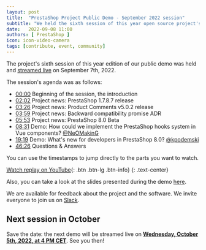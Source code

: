 ```yaml
---
layout: post
title:  "PrestaShop Project Public Demo - September 2022 session"
subtitle: "We held the sixth session of this year open source project's public demo"
date:   2022-09-08 11:00
authors: [ PrestaShop ]
icon: icon-video-camera
tags: [contribute, event, community]
---
```


The project's sixth session of this year edition of our public demo was held and [streamed live](https://www.youtube.com/watch?v=R6fwb7FiiCI) on September 7th, 2022.

The session's agenda was as follows:

- [00:00](https://www.youtube.com/watch?v=R6fwb7FiiCI) Beginning of the session, the introduction
- [02:02](https://youtu.be/R6fwb7FiiCI?t=122) Project news: PrestaShop 1.7.8.7 release
- [03:26](https://youtu.be/R6fwb7FiiCI?t=206) Project news: Product Comments v5.0.2 release
- [03:59](https://youtu.be/R6fwb7FiiCI?t=239) Project news: Backward compatibility promise ADR
- [05:53](https://youtu.be/R6fwb7FiiCI?t=353) Project news: PrestaShop 8.0 Beta
- [08:31](https://youtu.be/R6fwb7FiiCI?t=511) Demo: How could we implement the PrestaShop hooks system in Vue components? [@NeOMakinG](https://github.com/NeOMakinG)
- [19:19](https://youtu.be/R6fwb7FiiCI?t=1159) Demo: What's new for developers in PrestaShop 8.0? [@kpodemski](https://github.com/kpodemski)
- [46:26](https://youtu.be/R6fwb7FiiCI?t=2786) Questions & Answers

You can use the timestamps to jump directly to the parts you want to watch.

[Watch replay on YouTube](https://www.youtube.com/watch?v=R6fwb7FiiCI){: .btn .btn-lg .btn-info}
{: .text-center}

Also, you can take a look at the slides presented during the demo [here](https://docs.google.com/presentation/d/1KQIXvfcWIIS9bNHfr_gsu7SLM7qBaAa8HCmqfsHPL_s/edit?usp=sharing).

We are available for feedback about the project and the software. We invite everyone to join us on [Slack](https://www.prestashop-project.org/slack/).

## Next session in October

Save the date: the next demo will be streamed live on [**Wednesday, October 5th, 2022, at 4 PM CET**](https://www.youtube.com/watch?v=SBz7lApJ_pA). See you then!

